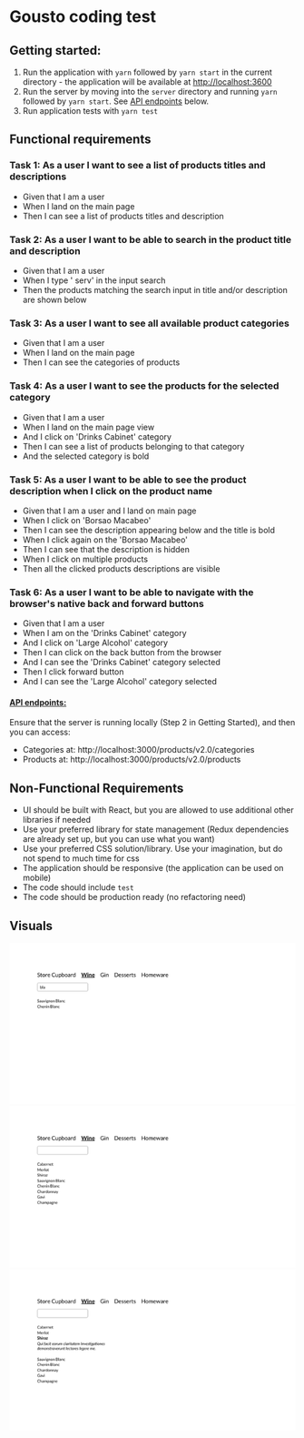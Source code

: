 # Gousto coding test

## Getting started:

1. Run the application with `yarn` followed by `yarn start` in the current directory - the application will be available at [http://localhost:3600](http://localhost:3600)
2. Run the server by moving into the `server` directory and running `yarn` followed by `yarn start`. See [API endpoints](#api-endpoints) below.
3. Run application tests with `yarn test`

## Functional requirements

### Task 1: As a user I want to see a list of products titles and descriptions

  * Given that I am a user
  * When I land on the main page
  * Then I can see a list of products titles and description

### Task 2: As a user I want to be able to search in the product title and description

  * Given that I am a user
  * When I type ' serv' in the input search
  * Then the products matching the search input in title and/or description are shown below

### Task 3: As a user I want to see all available product categories

  * Given that I am a user
  * When I land on the main page
  * Then I can see the categories of products

### Task 4: As a user I want to see the products for the selected category

  * Given that I am a user
  * When I land on the main page view
  * And I click on 'Drinks Cabinet' category
  * Then I can see a list of products belonging to that category
  * And the selected category is bold

### Task 5: As a user I want to be able to see the product description when I click on the product name

  * Given that I am a user and I land on main page
  * When I click on 'Borsao Macabeo'
  * Then I can see the description appearing below and the title is bold
  * When I click again on the 'Borsao Macabeo'
  * Then I can see that the description is hidden
  * When I click on multiple products
  * Then all the clicked products descriptions are visible

### Task 6: As a user I want to be able to navigate with the browser's native back and forward buttons

  * Given that I am a user
  * When I am on the 'Drinks Cabinet' category
  * And I click on 'Large Alcohol' category
  * Then I can click on the back button from the browser
  * And I can see the 'Drinks Cabinet' category selected
  * Then I click forward button
  * And I can see the 'Large Alcohol' category selected

#### [API endpoints:](#api-endpoints)
Ensure that the server is running locally (Step 2 in Getting Started), and then you can access: 
* Categories at: http://localhost:3000/products/v2.0/categories
* Products at: http://localhost:3000/products/v2.0/products

## Non-Functional Requirements

* UI should be built with React, but you are allowed to use additional other libraries if needed
* Use your preferred library for state management (Redux dependencies are already set up, but you can use what you want)
* Use your preferred CSS solution/library. Use your imagination, but do not spend to much time for css
* The application should be responsive (the application can be used on mobile)
* The code should include `test`
* The code should be production ready (no refactoring need)

## Visuals

![Image1](./public/first.png)
![Image2](./public/second.png)
![Image3](./public/third.png)
